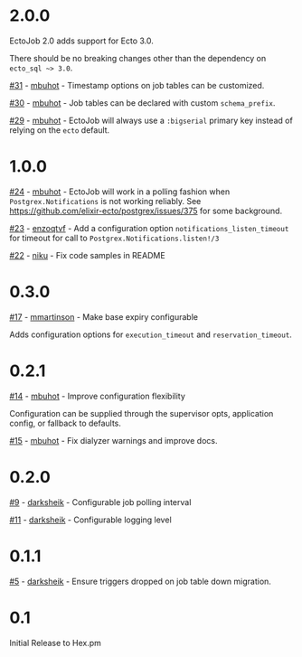 # 2.0.0

EctoJob 2.0 adds support for Ecto 3.0.

There should be no breaking changes other than the dependency on `ecto_sql ~> 3.0`.

[#31](https://github.com/mbuhot/ecto_job/pull/31) - [mbuhot](https://github.com/mbuhot) - Timestamp options on job tables can be customized.

[#30](https://github.com/mbuhot/ecto_job/pull/30) - [mbuhot](https://github.com/mbuhot) - Job tables can be declared with custom `schema_prefix`.

[#29](https://github.com/mbuhot/ecto_job/pull/29) - [mbuhot](https://github.com/mbuhot) - EctoJob will always use a `:bigserial` primary key instead of relying on the `ecto` default.


# 1.0.0

[#24](https://github.com/mbuhot/ecto_job/pull/24) - [mbuhot](https://github.com/mbuhot) - EctoJob will work in a polling fashion when `Postgrex.Notifications` is not working reliably.
See https://github.com/elixir-ecto/postgrex/issues/375 for some background.

[#23](https://github.com/mbuhot/ecto_job/pull/23) - [enzoqtvf](https://github.com/enzoqtvf) - Add a configuration option `notifications_listen_timeout` for timeout for call to `Postgrex.Notifications.listen!/3`

[#22](https://github.com/mbuhot/ecto_job/pull/22) - [niku](https://github.com/niku) - Fix code samples in README

# 0.3.0

[#17](https://github.com/mbuhot/ecto_job/pull/17) - [mmartinson](https://github.com/mmartinson) - Make base expiry configurable

Adds configuration options for `execution_timeout` and `reservation_timeout`.

# 0.2.1

[#14](https://github.com/mbuhot/ecto_job/pull/14) - [mbuhot](https://github.com/mbuhot) - Improve configuration flexibility

Configuration can be supplied through the supervisor opts, application config, or fallback to defaults.

[#15](https://github.com/mbuhot/ecto_job/pull/15) - [mbuhot](https://github.com/mbuhot) - Fix dialyzer warnings and improve docs.

# 0.2.0

[#9](https://github.com/mbuhot/ecto_job/pull/9) - [darksheik](https://github.com/darksheik) - Configurable job polling interval

[#11](https://github.com/mbuhot/ecto_job/pull/11) - [darksheik](https://github.com/darksheik) - Configurable logging level

# 0.1.1

[#5](https://github.com/mbuhot/ecto_job/pull/5) - [darksheik](https://github.com/darksheik) - Ensure triggers dropped on job table down migration.

# 0.1

Initial Release to Hex.pm
